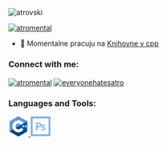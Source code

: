 <p align="left"> <img src="https://komarev.com/ghpvc/?username=atrovski&label=Profile%20views&color=0e75b6&style=flat" alt="atrovski" /> </p>

<p align="left"> <a href="https://twitter.com/atromental" target="blank"><img src="https://img.shields.io/twitter/follow/atromental?logo=twitter&style=for-the-badge" alt="atromental" /></a> </p>

- 🔭 Momentalne pracuju na [Knihovne v cpp](https://github.com/Atrovski/spse_klasa/tree/main/knizky)

<h3 align="left">Connect with me:</h3>
<p align="left">
<a href="https://twitter.com/atromental" target="blank"><img align="center" src="https://raw.githubusercontent.com/rahuldkjain/github-profile-readme-generator/master/src/images/icons/Social/twitter.svg" alt="atromental" height="30" width="40" /></a>
<a href="https://instagram.com/everyonehatesatro" target="blank"><img align="center" src="https://raw.githubusercontent.com/rahuldkjain/github-profile-readme-generator/master/src/images/icons/Social/instagram.svg" alt="everyonehatesatro" height="30" width="40" /></a>
</p>

<h3 align="left">Languages and Tools:</h3>
<p align="left"> <a href="https://www.w3schools.com/cpp/" target="_blank" rel="noreferrer"> <img src="https://raw.githubusercontent.com/devicons/devicon/master/icons/cplusplus/cplusplus-original.svg" alt="cplusplus" width="40" height="40"/> </a> <a href="https://www.photoshop.com/en" target="_blank" rel="noreferrer"> <img src="https://raw.githubusercontent.com/devicons/devicon/master/icons/photoshop/photoshop-line.svg" alt="photoshop" width="40" height="40"/> </a> </p>

